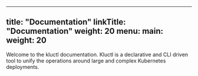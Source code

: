 
---
title: "Documentation"
linkTitle: "Documentation"
weight: 20
menu:
  main:
    weight: 20
---

Welcome to the kluctl documentation. Kluctl is a declarative and CLI driven tool to unify the operations around large and complex
Kubernetes deployments.
